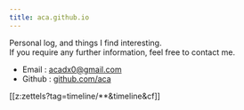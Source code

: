 ```yaml
---
title: aca.github.io
---
```

Personal log, and things I find interesting.  
If you require any further information, feel free to contact me.

- Email : [acadx0@gmail.com](mailto:acadx0@gmail.com)
- Github : [github.com/aca](https://github.com/aca)

[[z:zettels?tag=timeline/**&timeline&cf]]
